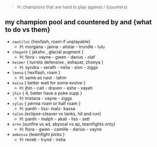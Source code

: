 > H: champions that are hard to play against / {counters}
## my champion pool and countered by and {what to do vs them}
- `nautilus` {hexfash, roam if unplayable}
	- H: morgana - janna - alistar - trundle - lulu
- `chogath` { jaksho , glacial augment }
	- H: fiora - vayne - gwen - darius - olaf
- `heimer` { turrets defensive , exhaust, zhonya }
	- H: syndra - xerath - irelia - sion - ziggs
- `leona` { hexflash, roam }
	- H: same as naut - tahm
- `kaisa` { better wait for some evolve }
	- H:  jhin - cait - draven - ashe - xayah
- `jhin` { 4, better have a poke supp }
	- H: tristana - vayne - ziggs
- `sylas` { perma roam or half roam }
	- H: panth - liss- malz- kassa
- `talon` {eclipse-cleaver vs tanks,  hit and run}
	- H: panth - malph - akali - liss - sett
- `ornn` {sunfire vs ad, abyssal vs ap, teamfights only}
	- H: fiora - gwen - camille - darius - vayne
- `ambessa` {teamfight picks }
	- H: renek - trynd - irelia